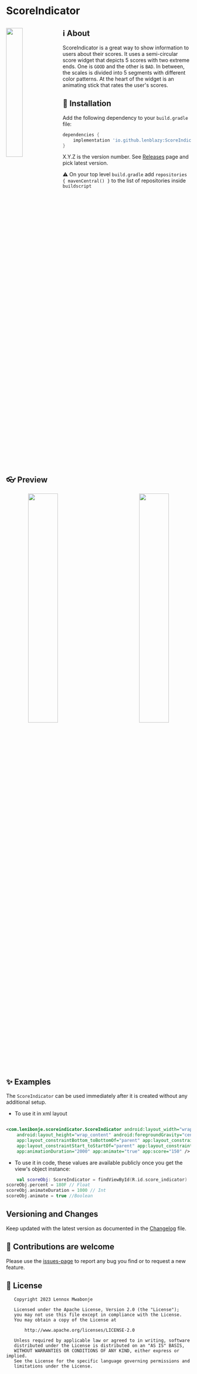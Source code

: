 # ScoreIndicator

<div id="header" >

  <img align="left" src="https://github.com/lenblazy/ScoreIndicator/assets/18615656/8fe39556-088e-426b-bc77-5e53a00d2861" width="30%"  />

## :information_source: About

ScoreIndicator is a great way to show information to users about their scores. It uses a
semi-circular score widget that depicts 5 scores with two extreme ends. One is `GOOD` and the other
is `BAD`. In between, the scales is divided into 5 segments with different color patterns. At the
heart of the widget is an animating stick that rates the user's scores.

## :wrench: Installation

Add the following dependency to your `build.gradle` file:

```groovy
dependencies {
    implementation 'io.github.lenblazy:ScoreIndicator:X.Y.Z'
}
```

X.Y.Z is the version number. See [Releases] page and pick latest version.

:warning: On your top level `build.gradle` add `repositories { mavenCentral() }` to the list of
repositories
inside ` buildscript `

<img width="2000" height="0">

</div>

<br />

## :eyeglasses: Preview

<div id="images" align="center" >
  <img align="left" src="https://github.com/lenblazy/ScoreIndicator/assets/18615656/38b38904-302a-4441-8fe6-ea87ab362107" width="40%">
  <img align="right" src="https://github.com/lenblazy/ScoreIndicator/assets/18615656/1a887697-a9c2-4564-a12e-8d5f1cc09d5c" width="40%">
</div>

<img width="2000" height="0">

## :sparkles: Examples

The `ScoreIndicator` can be used immediately after it is created without any additional setup.

- To use it in xml layout

```xml

<com.lenibonje.scoreindicator.ScoreIndicator android:layout_width="wrap_content"
    android:layout_height="wrap_content" android:foregroundGravity="center"
    app:layout_constraintBottom_toBottomOf="parent" app:layout_constraintEnd_toEndOf="parent"
    app:layout_constraintStart_toStartOf="parent" app:layout_constraintTop_toTopOf="parent"
    app:animationDuration="2000" app:animate="true" app:score="150" />
```

- To use it in code, these values are available publicly once you get the view's object instance:

```kotlin
    val scoreObj: ScoreIndicator = findViewById(R.id.score_indicator)
scoreObj.percent = 180F // Float 
scoreObj.animateDuration = 1000 // Int
scoreObj.animate = true //Boolean
```

## Versioning and Changes

Keep updated with the latest version as documented in the [Changelog] file.

## :handshake: Contributions are welcome

Please use the [issues-page] to report any bug you find or to request a new feature.

## :memo: License

```
   Copyright 2023 Lennox Mwabonje

   Licensed under the Apache License, Version 2.0 (the "License");
   you may not use this file except in compliance with the License.
   You may obtain a copy of the License at

       http://www.apache.org/licenses/LICENSE-2.0

   Unless required by applicable law or agreed to in writing, software
   distributed under the License is distributed on an "AS IS" BASIS,
   WITHOUT WARRANTIES OR CONDITIONS OF ANY KIND, either express or implied.
   See the License for the specific language governing permissions and
   limitations under the License.
```

[Changelog]: https://github.com/lenblazy/ScoreIndicator/blob/main/CHANGELOG.md

[dark-theme]: https://github.com/lenblazy/ScoreIndicator/assets/18615656/38b38904-302a-4441-8fe6-ea87ab362107

[light-theme]: https://github.com/lenblazy/ScoreIndicator/assets/18615656/1a887697-a9c2-4564-a12e-8d5f1cc09d5c

[video-link]: https://github.com/lenblazy/ScoreIndicator/assets/18615656/6da06487-9103-4e32-aa19-ff1e2a0bd4c4

[Releases]: https://github.com/lenblazy/ScoreIndicator/releases

[issues-page]: https://github.com/lenblazy/ScoreIndicator/issues

